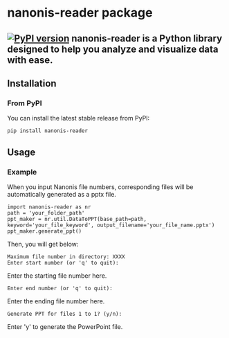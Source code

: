 # nanonis-reader package
[![PyPI version](https://badge.fury.io/py/nanonis-reader.svg)](https://pypi.org/project/nanonis-reader/)
**nanonis-reader** is a Python library designed to help you analyze and visualize data with ease.  
---
## Installation
### From PyPI
You can install the latest stable release from PyPI:
```
pip install nanonis-reader
```
## Usage
### Example
When you input Nanonis file numbers, corresponding files will be automatically generated as a pptx file.
```
import nanonis-reader as nr
path = 'your_folder_path'
ppt_maker = nr.util.DataToPPT(base_path=path, keyword='your_file_keyword', output_filename='your_file_name.pptx')
ppt_maker.generate_ppt()
```
Then, you will get below:
```
Maximum file number in directory: XXXX
Enter start number (or 'q' to quit): 
```
Enter the starting file number here.
```
Enter end number (or 'q' to quit): 
```
Enter the ending file number here.
```
Generate PPT for files 1 to 1? (y/n): 
```
Enter 'y' to generate the PowerPoint file.
